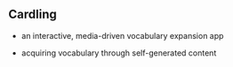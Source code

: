 
## Cardling

- an interactive, media-driven vocabulary expansion app  

- acquiring vocabulary through self-generated content  
